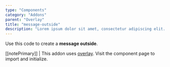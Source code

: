 ```yaml
---
type: "Components"
category: "Addons"
parent: "Overlay"
title: "message-outside"
description: "Lorem ipsum dolor sit amet, consectetur adipiscing elit. Nunc tempus laoreet leo sit amet iaculis."
---
```


Use this code to create a **message outside**.

[[notePrimary]]
| This addon uses [overlay](/components/core/overlay). Visit the component page to import and initialize.

<demo>
  <demovanilla src="vanilla/components/addons/overlay/message-outside">
  </demovanilla>
</demo>
